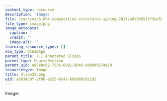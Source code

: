 ```yaml
---
content_type: resource
description: 'Image: '
file: /courses/6-004-computation-structures-spring-2017/a993459f2f9be5250c436968bbc8c192_Slide25.png
file_type: image/png
image_metadata:
  caption: ''
  credit: ''
  image-alt: ''
learning_resource_types: []
ocw_type: OCWImage
parent_title: 7.1 Annotated Slides
parent_type: CourseSection
parent_uid: a97ebc62-7536-6091-9846-90b005674a5d
resourcetype: Image
title: Slide25.png
uid: a993459f-2f9b-e525-0c43-6968bbc8c192
---
```

Image: 

